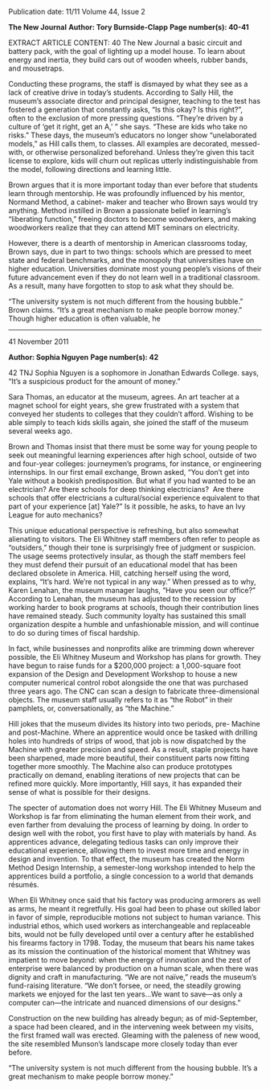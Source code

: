 Publication date: 11/11
Volume 44, Issue 2

**The New Journal**
**Author: Tory Burnside-Clapp**
**Page number(s): 40-41**

EXTRACT ARTICLE CONTENT:
40
The New Journal
a basic circuit and battery pack, with 
the goal of lighting up a model house. 
To learn about energy and inertia, they 
build cars out of wooden wheels, rubber 
bands, and mousetraps. 

Conducting these programs, the 
staff is dismayed by what they see as a 
lack of creative drive in today’s students. 
According to Sally Hill, the museum’s 
associate director and principal designer, 
teaching to the test has fostered a 
generation that constantly asks, “Is this 
okay? Is this right?”, often to the exclusion 
of more pressing questions. “They’re 
driven by a culture of ‘get it right, get 
an A,’ ” she says. “These are kids who 
take no risks.” These days, the museum’s 
educators no longer show “unelaborated 
models,” as Hill calls them, to classes. All 
examples are decorated, messed-with, 
or otherwise personalized beforehand. 
Unless they’re given this tacit license 
to explore, kids will churn out replicas 
utterly indistinguishable from the model, 
following directions and learning little.

Brown argues that it is more 
important today than ever before that 
students learn through mentorship. 
He was profoundly influenced by his 
mentor, Normand Method, a cabinet-
maker and teacher who Brown says 
would try anything. Method instilled in 
Brown a passionate belief in learning’s 
“liberating function,” freeing doctors 
to become woodworkers, and making 
woodworkers realize that they can attend 
MIT seminars on electricity.

However, there is a dearth of 
mentorship in American classrooms 
today, Brown says, due in part to two 
things: schools which are pressed to 
meet state and federal benchmarks, and 
the monopoly that universities have on 
higher education. Universities dominate 
most young people’s visions of their 
future advancement even if they do not 
learn well in a traditional classroom. As 
a result, many have forgotten to stop to 
ask what they should be. 

“The university system is not much 
different from the housing bubble.” 
Brown claims. “It’s a great mechanism 
to make people borrow money.” Though 
higher education is often valuable, he 


---

41
November 2011



**Author: Sophia Nguyen**
**Page number(s): 42**

42
TNJ
Sophia Nguyen is a sophomore 
in Jonathan Edwards College.
says, “It’s a suspicious product for the 
amount of money.” 

Sara Thomas, an educator at the 
museum, agrees. An art teacher at a 
magnet school for eight years, she grew 
frustrated with a system that conveyed 
her students to colleges that they couldn’t 
afford. Wishing to be able simply to 
teach kids skills again, she joined the 
staff of the museum several weeks ago. 

Brown and Thomas insist that 
there must be some way for young 
people to seek out meaningful learning 
experiences after high school, outside of 
two and four-year colleges: journeymen’s 
programs, for instance, or engineering 
internships. In our first email exchange, 
Brown asked, “You don’t get into Yale 
without 
a 
bookish 
predisposition. 
But what if you had wanted to be an 
electrician? Are there schools for deep 
thinking electricians?  Are there schools 
that offer electricians a cultural/social 
experience equivalent to that part of 
your experience [at] Yale?” Is it possible, 
he asks, to have an Ivy League for auto 
mechanics?

This unique educational perspective 
is refreshing, but also somewhat 
alienating to visitors. The Eli Whitney 
staff members often refer to people 
as “outsiders,” though their tone 
is surprisingly free of judgment or 
suspicion. The usage seems protectively 
insular, as though the staff members 
feel they must defend their pursuit 
of an educational model that has 
been declared obsolete in America. 
Hill, catching herself using the word, 
explains, “It’s hard. We’re not typical 
in any way.” When pressed as to why, 
Karen Lenahan, the museum manager 
laughs, “Have you seen our office?” 
According to Lenahan, the museum 
has adjusted to the recession by working 
harder to book programs at schools, 
though their contribution lines have 
remained steady. Such community loyalty 
has sustained this small organization 
despite a humble and unfashionable 
mission, and will continue to do so 
during times of fiscal hardship.

In fact, while businesses and nonprofits 
alike are trimming down wherever 
possible, the Eli Whitney Museum and 
Workshop has plans for growth. They 
have begun to raise funds for a $200,000 
project: a 1,000-square foot expansion 
of the Design and Development 
Workshop to house a new computer 
numerical control robot alongside the 
one that was purchased three years ago. 
The CNC can scan a design to fabricate 
three-dimensional objects. The museum 
staff usually refers to it as “the Robot” 
in their pamphlets, or, conversationally, 
as “the Machine.”

Hill jokes that the museum divides 
its history into two periods, pre-
Machine and post-Machine. Where an 
apprentice would once be tasked with 
drilling holes into hundreds of strips 
of wood, that job is now dispatched by 
the Machine with greater precision and 
speed. As a result, staple projects have 
been sharpened, made more beautiful, 
their constituent parts now fitting 
together more smoothly. The Machine 
also can produce prototypes practically 
on demand, enabling iterations of 
new projects that can be refined more 
quickly. More importantly, Hill says, 
it has expanded their sense of what is 
possible for their designs.

The specter of automation does not 
worry Hill. The Eli Whitney Museum 
and Workshop is far from eliminating 
the human element from their work, 
and even farther from devaluing the 
process of learning by doing. In order 
to design well with the robot, you first 
have to play with materials by hand. As 
apprentices advance, delegating tedious 
tasks can only improve their educational 
experience, allowing them to invest 
more time and energy in design and 
invention. To that effect, the museum 
has created the Norm Method Design 
Internship, a semester-long workshop 
intended to help the apprentices build a 
portfolio, a single concession to a world 
that demands résumés.

When Eli Whitney once said 
that his factory was producing 
armorers as well as arms, he meant it 
regretfully. His goal had been to phase 
out skilled labor in favor of simple, 
reproducible motions not subject to 
human variance.  This industrial ethos, 
which used workers as interchangeable 
and replaceable bits, would not be fully 
developed until over a century after he 
established his firearms factory in 1798. 
Today, the museum that bears his name 
takes as its mission the continuation of 
the historical moment that Whitney was 
impatient to move beyond: when the 
energy of innovation and the zest of 
enterprise were balanced by production 
on a human scale, when there was dignity 
and craft in manufacturing. “We are not 
naïve,” reads the museum’s fund-raising 
literature. “We don’t forsee, or need, the 
steadily growing markets we enjoyed for 
the last ten years...We want to save—as 
only a computer can—the intricate and 
nuanced dimensions of our designs.”

Construction on the new building 
has already begun; as of mid-September, 
a space had been cleared, and in the 
intervening week between my visits, the 
first framed wall was erected. Gleaming 
with the paleness of new wood, the site 
resembled Munson’s landscape more 
closely today than ever before.

“The university 
system is not much 
different from the 
housing bubble. It’s 
a great mechanism to 
make people borrow 
money.”